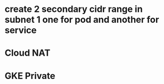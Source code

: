 # create 2 secondary cidr range in subnet 1 one for pod and another for service

# Cloud NAT
# GKE Private
